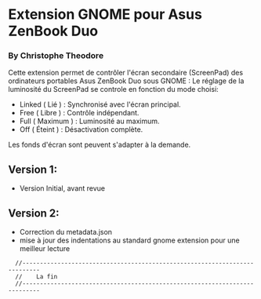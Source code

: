 
# Extension GNOME pour Asus ZenBook Duo
### By Christophe Theodore


Cette extension permet de contrôler l'écran secondaire (ScreenPad) des ordinateurs portables Asus ZenBook Duo sous GNOME :
Le réglage de la luminosité du ScreenPad se controle en fonction du mode choisi:
  - Linked ( Lié )      : Synchronisé avec l'écran principal.
  - Free ( Libre )	    : Contrôle indépendant.
  - Full ( Maximum )	  : Luminosité au maximum.
  - Off ( Éteint )	    : Désactivation complète.

Les fonds d'écran sont peuvent s'adapter à la demande.


## Version 1:
  - Version Initial, avant revue

## Version 2:
  - Correction du metadata.json
  - mise à jour des indentations au standard gnome extension pour une meilleur lecture



```
  //---------------------------------------------------------------------------
  //    La fin
  //---------------------------------------------------------------------------
```

